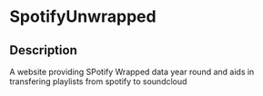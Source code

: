 # SpotifyUnwrapped

## Description
A website providing SPotify Wrapped data year round and aids in transfering playlists from spotify to soundcloud


